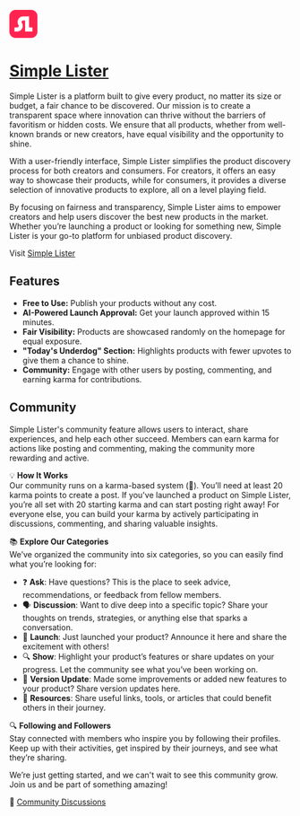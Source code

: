 <p align="left">
    <a href="https://simplelister.com">
        <img src="images/logo.png" alt="Logo" width="50">
    </a>
</p>

# <a href="https://simplelister.com">Simple Lister</a>
Simple Lister is a platform built to give every product, no matter its size or budget, a fair chance to be discovered. Our mission is to create a transparent space where innovation can thrive without the barriers of favoritism or hidden costs. We ensure that all products, whether from well-known brands or new creators, have equal visibility and the opportunity to shine.

With a user-friendly interface, Simple Lister simplifies the product discovery process for both creators and consumers. For creators, it offers an easy way to showcase their products, while for consumers, it provides a diverse selection of innovative products to explore, all on a level playing field.

By focusing on fairness and transparency, Simple Lister aims to empower creators and help users discover the best new products in the market. Whether you’re launching a product or looking for something new, Simple Lister is your go-to platform for unbiased product discovery.

<p align="left">
    <p>Visit <a href="https://simplelister.com">Simple Lister</a></p>
</p>

<h2>Features</h2>
<ul>
    <li><b>Free to Use:</b> Publish your products without any cost.</li>
    <li><b>AI-Powered Launch Approval:</b> Get your launch approved within 15 minutes.</li>
    <li><b>Fair Visibility:</b> Products are showcased randomly on the homepage for equal exposure.</li>
    <li><b>"Today's Underdog" Section:</b> Highlights products with fewer upvotes to give them a chance to shine.</li>
    <li><b>Community:</b> Engage with other users by posting, commenting, and earning karma for contributions.</li>
</ul>

<h2>Community</h2>
<p>Simple Lister's community feature allows users to interact, share experiences, and help each other succeed. Members can earn karma for actions like posting and commenting, making the community more rewarding and active.</p>

💡 **How It Works**  
Our community runs on a karma-based system (🧿). You’ll need at least 20 karma points to create a post. If you've launched a product on Simple Lister, you’re all set with 20 starting karma and can start posting right away! For everyone else, you can build your karma by actively participating in discussions, commenting, and sharing valuable insights.

📚 **Explore Our Categories**  
We’ve organized the community into six categories, so you can easily find what you’re looking for:

- ❓ **Ask**: Have questions? This is the place to seek advice, recommendations, or feedback from fellow members.
- 🗣️ **Discussion**: Want to dive deep into a specific topic? Share your thoughts on trends, strategies, or anything else that sparks a conversation.
- 🚀 **Launch**: Just launched your product? Announce it here and share the excitement with others!
- 🔍 **Show**: Highlight your product’s features or share updates on your progress. Let the community see what you’ve been working on.
- 🔄 **Version Update**: Made some improvements or added new features to your product? Share version updates here.
- 🔗 **Resources**: Share useful links, tools, or articles that could benefit others in their journey.

🔍 **Following and Followers**  
Stay connected with members who inspire you by following their profiles. Keep up with their activities, get inspired by their journeys, and see what they’re sharing.

We’re just getting started, and we can't wait to see this community grow. Join us and be part of something amazing!

🔗 [Community Discussions](https://simplelister.com/discussions)
